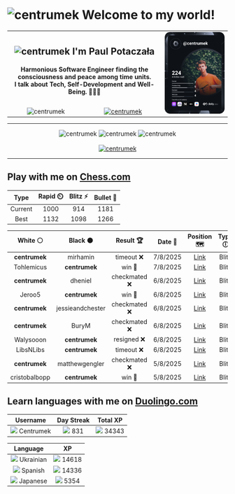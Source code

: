 <h1>
  <img
    src="https://emojis.slackmojis.com/emojis/images/1531849430/4246/blob-sunglasses.gif"
    width="30"
    alt="centrumek"
  />
  Welcome to my world!
</h1>

<table>
  <tbody>
    <tr>
      <td align="center" width="70%" colspan="2">
        <h2>
          <img
            src="https://raw.githubusercontent.com/MartinHeinz/MartinHeinz/master/wave.gif"
            width="30px"
            alt="centrumek"
          />
          I'm Paul Potaczała
        </h2>
        <h4>
          Harmonious Software Engineer finding the consciousness and peace among time units.
          <br/>
          I talk about Tech, Self-Development and Well-Being. 🌿🧘🚀
        </h4>
      </td>
      <td width="30%" rowspan="2">
        <a href="https://app.daily.dev/centrumek">
          <img
            src="./devcard.svg"
            alt="centrumek"
          />
        </a>
      </td>
    </tr>
    <tr align="center">
      <td>
        <img
          src="https://komarev.com/ghpvc/?username=centrumek&label=visitors&color=0e75b6&style=flat"
          alt="centrumek"
        >
      </td>
      <td>
        <a href="https://stackoverflow.com/users/14496012/centrumek">
          <img
            src="https://stackoverflow.com/users/flair/14496012.png?theme=dark"
            alt="centrumek"
          >
        </a>
      </td>
    </tr>
  </tbody>
</table>

---
<div align="center">
  <img 
    src="https://github-readme-stats.vercel.app/api?username=centrumek&show_icons=true&count_private=true&theme=dark&hide_border=true&hide=issues,contribs&bg_color=00000000"
    alt="centrumek"
  />
  <img
    src="https://github-readme-stats.vercel.app/api/top-langs/?username=centrumek&layout=compact&hide_border=true&theme=dark&bg_color=00000000&langs_count=6&exclude_repo=air-statistic-app"
    alt="centrumek"
  />
  <img 
    src="https://github-readme-streak-stats.herokuapp.com?user=centrumek&theme=dark&hide_border=true&background=FFFFFF00"
    alt="centrumek"
  />
  <br/>
  <br/>
  <a href="https://www.buymeacoffee.com/centrumek">
    <img
      src="https://cdn.buymeacoffee.com/buttons/v2/default-orange.png"
      height="50"
      width="210"
      alt="centrumek"
    />
  </a>
</div>

---

## Play with me on [Chess.com](https://www.chess.com/member/centrumek)

<div align="center">
<!--START_SECTION:chessStats-->
<!-- Automatically generated with https://github.com/Balastrong/chess-stats-action -->

| Type | Rapid ⏲️ | Blitz ⚡ | Bullet 🔫 |
|:---:|:---:|:---:|:---:|
| Current | 1000 | 914 | 1181 |
| Best | 1132 | 1098 | 1266 |

| White ⚪ | Black ⚫ | Result 🏆 | Date 📅 | Position 🗺️ | Type 🕕 |
|:---:|:---:|:---:|:---:|:---:|:---:|
| **centrumek** | mirhamin | timeout ❌ | 7/8/2025 | <a href="http://www.ee.unb.ca/cgi-bin/tervo/fen.pl?select=2r5/p4kp1/P4p2/2p3p1/2Kp4/1P1P4/r7/7R w - - 0 38">Link</a> | Blitz |
| Tohlemicus | **centrumek** | win 🥇 | 7/8/2025 | <a href="http://www.ee.unb.ca/cgi-bin/tervo/fen.pl?select=8/8/1p3k2/pBpP4/P1P5/1P1q4/4rK2/3r4 w - - 6 42">Link</a> | Blitz |
| **centrumek** | dhenieI | checkmated ❌ | 6/8/2025 | <a href="http://www.ee.unb.ca/cgi-bin/tervo/fen.pl?select=6k1/3p1pp1/p2Q4/7p/P2Np3/3qP3/6PP/1rK5 w - - 13 34">Link</a> | Blitz |
| Jeroo5 | **centrumek** | win 🥇 | 6/8/2025 | <a href="http://www.ee.unb.ca/cgi-bin/tervo/fen.pl?select=1n3r2/3kp3/8/2P1R3/3K4/7P/P4p2/8 w - - 2 38">Link</a> | Blitz |
| **centrumek** | jessieandchester | checkmated ❌ | 6/8/2025 | <a href="http://www.ee.unb.ca/cgi-bin/tervo/fen.pl?select=8/5p1p/QP2pkp1/3p3q/3P1P2/1P2P1PK/8/4n3 w - - 9 37">Link</a> | Blitz |
| **centrumek** | BuryM | checkmated ❌ | 6/8/2025 | <a href="http://www.ee.unb.ca/cgi-bin/tervo/fen.pl?select=8/1k6/2npp1N1/3p1p1Q/3Pn3/r3PKP1/2PB1q2/8 w - - 0 33">Link</a> | Blitz |
| Walysooon | **centrumek** | resigned ❌ | 6/8/2025 | <a href="http://www.ee.unb.ca/cgi-bin/tervo/fen.pl?select=rn1qkbnr/ppp2ppp/3p4/4p3/4P1Q1/2PP4/PP3PPP/RNB1KBNR b KQkq - 0 4">Link</a> | Blitz |
| LibsNLibs | **centrumek** | timeout ❌ | 6/8/2025 | <a href="http://www.ee.unb.ca/cgi-bin/tervo/fen.pl?select=8/3P4/4k3/1K6/8/3R2BP/2r5/8 b - - 0 56">Link</a> | Blitz |
| **centrumek** | matthewgengler | checkmated ❌ | 5/8/2025 | <a href="http://www.ee.unb.ca/cgi-bin/tervo/fen.pl?select=2k1r2r/ppp3pp/3b1n2/1N1p1b2/Q2n3P/5P2/PPP3B1/R1B1qK1R w - - 8 22">Link</a> | Blitz |
| cristobalbopp | **centrumek** | win 🥇 | 5/8/2025 | <a href="http://www.ee.unb.ca/cgi-bin/tervo/fen.pl?select=r2qk3/ppp3bp/2np2p1/4p3/8/P3Pr2/1PP2PPP/R1B2RK1 w q - 0 16">Link</a> | Blitz |

<!--END_SECTION:chessStats-->
</div>

## Learn languages with me on [Duolingo.com](https://www.duolingo.com/profile/Centrumek)

<div align="center">
<!--START_SECTION:duolingoStats-->
<!-- Automatically generated with https://github.com/centrumek/duolingo-readme-stats-->

| Username | Day Streak | Total XP |
|:---:|:---:|:---:|
| <img src="https://raw.githubusercontent.com/centrumek/duolingo-readme-stats/main/assets/duolingo.png" height="12"> Centrumek | <img src="https://raw.githubusercontent.com/centrumek/duolingo-readme-stats/main/assets/streakinactive.svg" height="12"> 831 | <img src="https://raw.githubusercontent.com/centrumek/duolingo-readme-stats/main/assets/xp.svg" height="12"> 34343 | <img src="https://raw.githubusercontent.com/centrumek/duolingo-readme-stats/main/assets/xp.svg" height="12"> 0 |

| Language | XP |
|:---:|:---:|
| <img src="https://raw.githubusercontent.com/centrumek/duolingo-readme-stats/main/assets/langs/ukrainian.svg" height="12"> Ukrainian | <img src="https://raw.githubusercontent.com/centrumek/duolingo-readme-stats/main/assets/xp.svg" height="12"> 14618 |
| <img src="https://raw.githubusercontent.com/centrumek/duolingo-readme-stats/main/assets/langs/spanish.svg" height="12"> Spanish | <img src="https://raw.githubusercontent.com/centrumek/duolingo-readme-stats/main/assets/xp.svg" height="12"> 14336 |
| <img src="https://raw.githubusercontent.com/centrumek/duolingo-readme-stats/main/assets/langs/japanese.svg" height="12"> Japanese | <img src="https://raw.githubusercontent.com/centrumek/duolingo-readme-stats/main/assets/xp.svg" height="12"> 5354 |

<!--END_SECTION:duolingoStats-->
</div>
<!--
**centrumek/centrumek** is a ✨ _special_ ✨ repository because its `README.md` (this file) appears on your GitHub profile.

Here are some ideas to get you started:

- 🔭 I’m currently working on ...
- 🌱 I’m currently learning ...
- 👯 I’m looking to collaborate on ...
- 🤔 I’m looking for help with ...
- 💬 Ask me about ...
- 📫 How to reach me: ...
- 😄 Pronouns: ...
- ⚡ Fun fact: ...
-->
